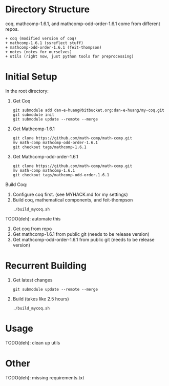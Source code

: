 # Directory Structure

coq, mathcomp-1.6.1, and mathcomp-odd-order-1.6.1 come from different repos.

```
+ coq (modified version of coq)
+ mathcomp-1.6.1 (ssreflect stuff)
+ mathcomp-odd-order-1.6.1 (feit-thompson)
+ notes (notes for ourselves)
+ utils (right now, just python tools for preprocessing)
```


# Initial Setup

In the root directory:
1. Get Coq
   ```
   git submodule add dan-e-huang@bitbucket.org:dan-e-huang/my-coq.git
   git submodule init
   git submodule update --remote --merge
   ```
2. Get Mathcomp-1.6.1
   ```
   git clone https://github.com/math-comp/math-comp.git
   mv math-comp mathcomp-odd-order-1.6.1
   git checkout tags/mathcomp-1.6.1
   ```
3. Get Mathcomp-odd-order-1.6.1
   ```
   git clone https://github.com/math-comp/math-comp.git
   mv math-comp mathcomp-1.6.1
   git checkout tags/mathcomp-odd-order.1.6.1
   ```

Build Coq:
1. Configure coq first. (see MYHACK.md for my settings)
2. Build coq, mathematical components, and feit-thompson
   ```
   ./build_mycoq.sh
   ```

TODO(deh): automate this
1. Get coq from repo
2. Get mathcomp-1.6.1 from public git (needs to be release version)
3. Get mathcomp-odd-order-1.6.1 from public git (needs to be release version)
  

# Recurrent Building

1. Get latest changes
   ```
   git submodule update --remote --merge
   ```
2. Build (takes like 2.5 hours)
   ```
   ./build_mycoq.sh
   ```


# Usage

TODO(deh): clean up utils


# Other

TODO(deh): missing requirements.txt
